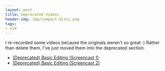 ```yaml
---
layout: post
title: Deprecated Videos
header-img: img/compact-discs.png
tags:
- vim
---
```

I re-recorded some videos because the originals weren't so great :) Rather than delete them, I've just moved them into the deprecated section.

- [(Deprecated) Basic Editing (Screencast 1)](http://vimeo.com/6024774)
- [(Deprecated) Basic Editing (Screencast 2)](http://vimeo.com/6025010)

